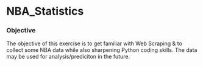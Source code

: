 # NBA_Statistics

### Objective
The objective of this exercise is to get familiar with Web Scraping & to collect some NBA data while also sharpening Python coding skills. The data may be used for analysis/prediciton in the future.

